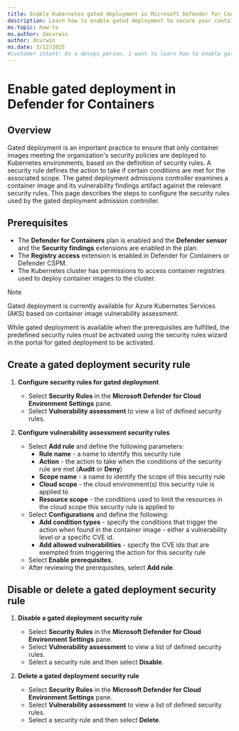 ```yaml
---
title: Enable Kubernetes gated deployment in Microsoft Defender for Containers
description: Learn how to enable gated deployment to secure your containers software supply chain using Defender for Containers.
ms.topic: how-to
ms.author: dacurwin
author: dcurwin
ms.date: 3/12/2025
#customer intent: As a devops person, I want to learn how to enable gated deployment to secure your containers software supply chain using Defender for Containers.
---
```


# Enable gated deployment in Defender for Containers

## Overview

Gated deployment is an important practice to ensure that only container images meeting the organization's security policies are deployed to Kubernetes environments, based on the definition of security rules. A security rule defines the action to take if certain conditions are met for the associated scope. The gated deployment admissions controller examines a container image and its vulnerability findings artifact against the relevant security rules. This page describes the steps to configure the security rules used by the gated deployment admission controller. 

## Prerequisites

- The **Defender for Containers** plan is enabled and the **Defender sensor** and the **Security findings** extensions are enabled in the plan.
- The **Registry access** extension is enabled in Defender for Containers or Defender CSPM.
- The Kubernetes cluster has permissions to access container registries used to deploy container images to the cluster.

> [!NOTE]
> Gated deployment is currently available for Azure Kubernetes Services (AKS) based on container image vulnerability assessment.

While gated deployment is available when the prerequisites are fulfilled, the predefined security rules must be activated using the security rules wizard in the portal for gated deployment to be activated.

## Create a gated deployment security rule

1. **Configure security rules for gated deployment**
    - Select **Security Rules** in the **Microsoft Defender for Cloud Environment Settings** pane.
    - Select **Vulnerability assessment** to view a list of defined security rules.

2. **Configure vulnerability assessment security rules**
    - Select **Add rule** and define the following parameters:
      - **Rule name** - a name to identify this security rule
      - **Action** - the action to take when the conditions of the security rule are met (**Audit** or **Deny**)
      - **Scope name** - a name to identify the scope of this security rule
      - **Cloud scope** - the cloud environment(s) this security rule is applied to
      - **Resource scope** - the conditions used to limit the resources in the cloud scope this security rule is applied to
    - Select **Configurations** and define the following:
      - **Add condition types** - specify the conditions that trigger the action when found in the container image - either a vulnerability level or a specific CVE id.
      - **Add allowed vulnerabilities** - specify the CVE ids that are exempted from triggering the action for this security rule
    - Select **Enable prerequisites**.
    - After reviewing the prerequisites, select **Add rule**.

## Disable or delete a gated deployment security rule

1. **Disable a gated deployment security rule**
    - Select **Security Rules** in the **Microsoft Defender for Cloud Environment Settings** pane.
    - Select **Vulnerability assessment** to view a list of defined security rules.
    - Select a security rule and then select **Disable**.

1. **Delete a gated deployment security rule**
    - Select **Security Rules** in the **Microsoft Defender for Cloud Environment Settings** pane.
    - Select **Vulnerability assessment** to view a list of defined security rules.
    - Select a security rule and then select **Delete**.
